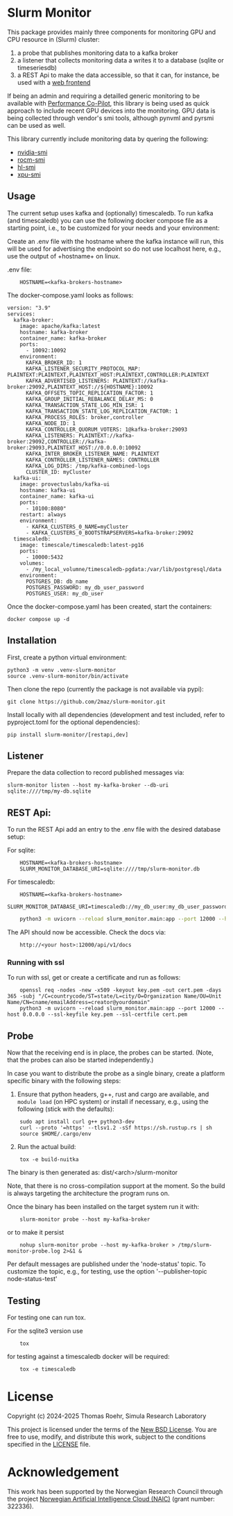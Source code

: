 # Slurm Monitor

This package provides mainly three components for monitoring GPU and CPU resource in (Slurm) cluster:

1. a probe that publishes monitoring data to a kafka broker
1. a listener that collects monitoring data a writes it to a database (sqlite or timeseriesdb)
1. a REST Api to make the data accessible, so that it can, for instance, be used with a [web frontend](https://github.com/2maz/slurm-monitor-frontend)

If being an admin and requiring a detailled generic monitoring to be available with [Performance Co-Pilot](pcp.io), this library is being used as
quick approach to include recent GPU devices into the monitoring.
GPU data is being collected through vendor's smi tools, although pynvml and pyrsmi can be used as well.

This library currently include monitoring data by quering the following:
 - [nvidia-smi](https://docs.nvidia.com/deploy/nvidia-smi/index.html)
 - [rocm-smi](https://github.com/ROCm/rocm_smi_lib/tree/master/python_smi_tools)
 - [hl-smi](https://docs.habana.ai/en/latest/Management_and_Monitoring/Embedded_System_Tools_Guide/System_Management_Interface_Tool.html)
 - [xpu-smi](https://intel.github.io/xpumanager/smi_user_guide.html)


## Usage

The current setup uses kafka and (optionally) timescaledb.
To run kafka (and timescaledb) you can use the following docker compose file as a starting point, i.e., to be customized for your needs and your environment:

Create an .env file with the hostname where the kafka instance will run, this will be used for advertising the endpoint so do not use localhost here, e.g.,
 use the output of +hostname+ on linux.

.env file:

```
    HOSTNAME=<kafka-brokers-hostname>
```

The docker-compose.yaml looks as follows:

```
version: "3.9"
services:
  kafka-broker:
    image: apache/kafka:latest
    hostname: kafka-broker
    container_name: kafka-broker
    ports:
      - 10092:10092
    environment:
      KAFKA_BROKER_ID: 1
      KAFKA_LISTENER_SECURITY_PROTOCOL_MAP: PLAINTEXT:PLAINTEXT,PLAINTEXT_HOST:PLAINTEXT,CONTROLLER:PLAINTEXT
      KAFKA_ADVERTISED_LISTENERS: PLAINTEXT://kafka-broker:29092,PLAINTEXT_HOST://${HOSTNAME}:10092
      KAFKA_OFFSETS_TOPIC_REPLICATION_FACTOR: 1
      KAFKA_GROUP_INITIAL_REBALANCE_DELAY_MS: 0
      KAFKA_TRANSACTION_STATE_LOG_MIN_ISR: 1
      KAFKA_TRANSACTION_STATE_LOG_REPLICATION_FACTOR: 1
      KAFKA_PROCESS_ROLES: broker,controller
      KAFKA_NODE_ID: 1
      KAFKA_CONTROLLER_QUORUM_VOTERS: 1@kafka-broker:29093
      KAFKA_LISTENERS: PLAINTEXT://kafka-broker:29092,CONTROLLER://kafka-broker:29093,PLAINTEXT_HOST://0.0.0.0:10092
      KAFKA_INTER_BROKER_LISTENER_NAME: PLAINTEXT
      KAFKA_CONTROLLER_LISTENER_NAMES: CONTROLLER
      KAFKA_LOG_DIRS: /tmp/kafka-combined-logs
      CLUSTER_ID: myCluster
  kafka-ui:
    image: provectuslabs/kafka-ui
    hostname: kafka-ui
    container_name: kafka-ui
    ports:
      - 10100:8080"
    restart: always
    environment:
      - KAFKA_CLUSTERS_0_NAME=myCluster
      - KAFKA_CLUSTERS_0_BOOTSTRAPSERVERS=kafka-broker:29092
  timescaledb:
    image: timescale/timescaledb:latest-pg16
    ports:
      - 10000:5432
    volumes:
      - /my_local_volumne/timescaledb-pgdata:/var/lib/postgresql/data
    environment:
      POSTGRES_DB: db_name
      POSTGRES_PASSWORD: my_db_user_password
      POSTGRES_USER: my_db_user
```

Once the docker-compose.yaml has been created, start the containers:

```
docker compose up -d
```

## Installation

First, create a python virtual environment:

```
python3 -m venv .venv-slurm-monitor
source .venv-slurm-monitor/bin/activate
```

Then clone the repo (currently the package is not available via pypi):
```
git clone https://github.com/2maz/slurm-monitor.git
```

Install locally with all dependencies (development and test included, refer to
pyproject.toml for the optional dependencies):

```
pip install slurm-monitor/[restapi,dev]
```


## Listener

Prepare the data collection to record published messages via:

```
slurm-monitor listen --host my-kafka-broker --db-uri sqlite:////tmp/my-db.sqlite
```

## REST Api:

To run the REST Api add an entry to the .env file with the desired database setup:

For sqlite:
```
    HOSTNAME=<kafka-brokers-hostname>
    SLURM_MONITOR_DATABASE_URI=sqlite:////tmp/slurm-monitor.db
```

For timescaledb:
```
    HOSTNAME=<kafka-brokers-hostname>
    SLURM_MONITOR_DATABASE_URI=timescaledb://my_db_user:my_db_user_password@db_hostname:10000/db_name
```


```bash
    python3 -m uvicorn --reload slurm_monitor.main:app --port 12000 --host 0.0.0.0
```

The API should now be accessible. Check the docs via:
```
    http://<your host>:12000/api/v1/docs
```

### Running with ssl

To run with ssl, get or create a certificate and run as follows:

```
    openssl req -nodes -new -x509 -keyout key.pem -out cert.pem -days 365 -subj "/C=countrycode/ST=state/L=city/O=Organization Name/OU=Unit Name/CN=cname/emailAddress=creator@yourdomain"
    python3 -m uvicorn --reload slurm_monitor.main:app --port 12000 --host 0.0.0.0 --ssl-keyfile key.pem --ssl-certfile cert.pem
```


## Probe

Now that the receiving end is in place, the probes can be started.
(Note, that the probes can also be started independently.)

In case you want to distribute the probe as a single binary, create a platform specific binary with the following steps:

1. Ensure that python headers, g++, rust and cargo are available, and `module load` (on HPC system) or install if necessary, e.g., using the following (stick with the defaults):

```
    sudo apt install curl g++ python3-dev
    curl --proto '=https' --tlsv1.2 -sSf https://sh.rustup.rs | sh
    source $HOME/.cargo/env
```

2. Run the actual build:

```
    tox -e build-nuitka
```

The binary is then generated as: dist/&lt;arch&gt;/slurm-monitor

Note, that there is no cross-compilation support at the moment. So the build is always targeting the architecture the program runs on.


Once the binary has been installed on the target system run it with:

```
    slurm-monitor probe --host my-kafka-broker
```

or to make it persist

```
    nohup slurm-monitor probe --host my-kafka-broker > /tmp/slurm-monitor-probe.log 2>&1 &
```

Per default messages are published under the 'node-status' topic. To customize the topic, e.g., for testing, use the option '--publisher-topic node-status-test'



## Testing
For testing one can run tox.

For the sqlite3 version use
```
    tox
```

for testing against a timescaledb docker will be required:
```
    tox -e timescaledb
```

# License

Copyright (c) 2024-2025 Thomas Roehr, Simula Research Laboratory

This project is licensed under the terms of the [New BSD License](https://opensource.org/license/BSD-3-clause).
You are free to use, modify, and distribute this work, subject to the
conditions specified in the [LICENSE](./LICENSE) file.


# Acknowledgement

This work has been supported by the Norwegian Research Council through
the project [Norwegian Artificial Intelligence Cloud (NAIC)](https://www.naic.no/english/about/) (grant number: 322336).

